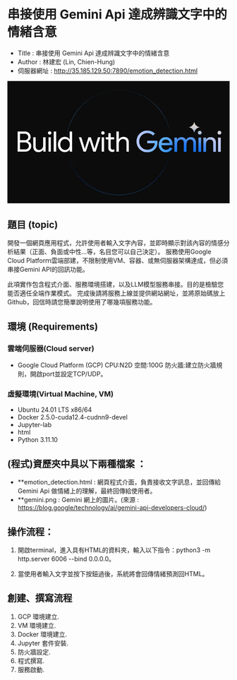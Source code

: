 # 串接使用 Gemini Api 達成辨識文字中的情緒含意

* Title : 串接使用 Gemini Api 達成辨識文字中的情緒含意
* Author : 林建宏 (Lin, Chien-Hung)
* 伺服器網址 : http://35.185.129.50:7890/emotion_detection.html

![image](./gemini.png)

## 題目 (topic)
開發一個網頁應用程式，允許使用者輸入文字內容，並即時顯示對該內容的情感分析結果（正面、負面或中性...等，名目您可以自己決定）。
服務使用Google Cloud Platforｍ雲端部建，不限制使用VM、容器、或無伺服器架構達成，但必須串接Gemini API的回訊功能。

此項實作包含程式介面、服務環境搭建，以及LLM模型服務串接。目的是檢驗您能否適任全端作業模式。
完成後請將服務上線並提供網站網址，並將原始碼放上Github，回信時請您簡單說明使用了哪幾項服務功能。

## 環境 (Requirements)
### 雲端伺服器(Cloud server)
* Google Cloud Platform (GCP) CPU:N2D 空間:100G 防火牆:建立防火牆規則，開啟port並設定TCP/UDP。
### 虛擬環境(Virtual Machine, VM)
* Ubuntu 24.01 LTS x86/64
* Docker 2.5.0-cuda12.4-cudnn9-devel
* Jupyter-lab
* html
* Python 3.11.10

## (程式)資歷夾中具以下兩種檔案 ：
- **emotion_detection.html : 網頁程式介面，負責接收文字訊息，並回傳給Gemini Api 做情緒上的理解，最終回傳給使用者。
- **gemini.png : Gemini 網上的圖片。(來源 : https://blog.google/technology/ai/gemini-api-developers-cloud/)

## 操作流程：
1. 開啟terminal，進入具有HTML的資料夾，輸入以下指令：python3 -m http.server 6006 --bind 0.0.0.0。

2. 當使用者輸入文字並按下按鈕過後，系統將會回傳情緒預測回HTML。

## 創建、撰寫流程
1. GCP 環境建立.
2. VM 環境建立.
3. Docker 環境建立.
4. Jupyter 套件安裝.
5. 防火牆設定.
6. 程式撰寫.
7. 服務啟動.
